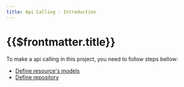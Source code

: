 ```yaml
---
title: Api Calling - Introduction
---
```


# {{$frontmatter.title}}

To make a api calling in this project, you need to follow steps bellow:

- [Define resource's models](/core/api-calling/model)
- [Define repository](/core/api-calling/repository)
<!-- - [Call in component](/core/api-calling/call-in-component) -->
